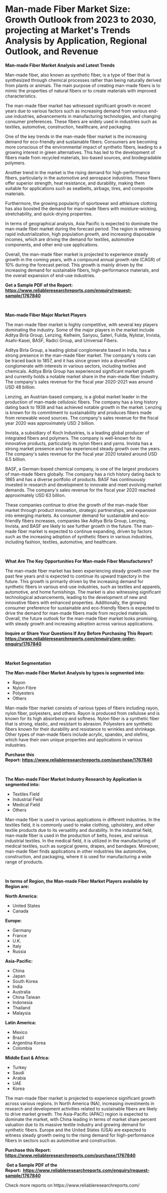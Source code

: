 <p><h1>Man-made Fiber Market Size: Growth Outlook from 2023 to 2030, projecting at Market's Trends Analysis by Application, Regional Outlook, and Revenue</h1></p><p><strong>Man-made Fiber Market Analysis and Latest Trends</strong></p>
<p><p>Man-made fiber, also known as synthetic fiber, is a type of fiber that is synthesized through chemical processes rather than being naturally derived from plants or animals. The main purpose of creating man-made fibers is to mimic the properties of natural fibers or to create materials with improved characteristics.</p><p>The man-made fiber market has witnessed significant growth in recent years due to various factors such as increasing demand from various end-use industries, advancements in manufacturing technologies, and changing consumer preferences. These fibers are widely used in industries such as textiles, automotive, construction, healthcare, and packaging.</p><p>One of the key trends in the man-made fiber market is the increasing demand for eco-friendly and sustainable fibers. Consumers are becoming more conscious of the environmental impact of synthetic fibers, leading to a growing interest in green alternatives. This has led to the development of fibers made from recycled materials, bio-based sources, and biodegradable polymers.</p><p>Another trend in the market is the rising demand for high-performance fibers, particularly in the automotive and aerospace industries. These fibers offer superior strength, heat resistance, and durability, making them suitable for applications such as seatbelts, airbags, tires, and composite materials.</p><p>Furthermore, the growing popularity of sportswear and athleisure clothing has also boosted the demand for man-made fibers with moisture-wicking, stretchability, and quick-drying properties.</p><p>In terms of geographical analysis, Asia Pacific is expected to dominate the man-made fiber market during the forecast period. The region is witnessing rapid industrialization, high population growth, and increasing disposable incomes, which are driving the demand for textiles, automotive components, and other end-use applications.</p><p>Overall, the man-made fiber market is projected to experience steady growth in the coming years, with a compound annual growth rate (CAGR) of 10% during the forecast period. This growth is mainly driven by the increasing demand for sustainable fibers, high-performance materials, and the overall expansion of end-use industries.</p></p>
<p><strong>Get a Sample PDF of the Report:&nbsp; <a href="https://www.reliableresearchreports.com/enquiry/request-sample/1767840">https://www.reliableresearchreports.com/enquiry/request-sample/1767840</a></strong></p>
<p>&nbsp;</p>
<p><strong>Man-made Fiber Major Market Players</strong></p>
<p><p>The man-made fiber market is highly competitive, with several key players dominating the industry. Some of the major players in the market include Aditya Birla Group, Lenzing, Kelheim, Sanyou, Sateri, Fulida, Nylstar, Invista, Asahi-Kasei, BASF, Radici Group, and Universal Fibers.</p><p>Aditya Birla Group, a leading global conglomerate based in India, has a strong presence in the man-made fiber market. The company's roots can be traced back to 1857, and it has since grown into a diversified conglomerate with interests in various sectors, including textiles and chemicals. Aditya Birla Group has experienced significant market growth and currently holds a notable market share in the man-made fiber industry. The company's sales revenue for the fiscal year 2020-2021 was around USD 48 billion.</p><p>Lenzing, an Austrian-based company, is a global market leader in the production of man-made cellulosic fibers. The company has a long history dating back to 1938 and has achieved notable growth in the market. Lenzing is known for its commitment to sustainability and produces fibers made from renewable wood sources. The company's sales revenue for the fiscal year 2020 was approximately USD 2 billion.</p><p>Invista, a subsidiary of Koch Industries, is a leading global producer of integrated fibers and polymers. The company is well-known for its innovative products, particularly its nylon fibers and yarns. Invista has a strong market presence and has experienced steady growth over the years. The company's sales revenue for the fiscal year 2020 totaled around USD 6.5 billion.</p><p>BASF, a German-based chemical company, is one of the largest producers of man-made fibers globally. The company has a rich history dating back to 1865 and has a diverse portfolio of products. BASF has continuously invested in research and development to innovate and meet evolving market demands. The company's sales revenue for the fiscal year 2020 reached approximately USD 63 billion.</p><p>These companies continue to drive the growth of the man-made fiber market through product innovation, strategic partnerships, and expansion into emerging markets. As consumer demand for sustainable and eco-friendly fibers increases, companies like Aditya Birla Group, Lenzing, Invista, and BASF are likely to see further growth in the future. The man-made fiber market is expected to continue expanding, driven by factors such as the increasing adoption of synthetic fibers in various industries, including fashion, textiles, automotive, and healthcare.</p></p>
<p>&nbsp;</p>
<p><strong>What Are The Key Opportunities For Man-made Fiber Manufacturers?</strong></p>
<p><p>The man-made fiber market has been experiencing steady growth over the past few years and is expected to continue its upward trajectory in the future. This growth is primarily driven by the increasing demand for synthetic fibers in various end-use industries, such as textiles and apparels, automotive, and home furnishings. The market is also witnessing significant technological advancements, leading to the development of new and innovative fibers with enhanced properties. Additionally, the growing consumer preference for sustainable and eco-friendly fibers is expected to drive the demand for man-made fibers made from recycled materials. Overall, the future outlook for the man-made fiber market looks promising, with steady growth and increasing adoption across various applications.</p></p>
<p><strong>Inquire or Share Your Questions If Any Before Purchasing This Report: <a href="https://www.reliableresearchreports.com/enquiry/pre-order-enquiry/1767840">https://www.reliableresearchreports.com/enquiry/pre-order-enquiry/1767840</a></strong></p>
<p>&nbsp;</p>
<p><strong>Market Segmentation</strong></p>
<p><strong>The Man-made Fiber Market Analysis by types is segmented into:</strong></p>
<p><ul><li>Rayon</li><li>Nylon Fibre</li><li>Polyesters</li><li>Others</li></ul></p>
<p><p>Man-made fiber market consists of various types of fibers including rayon, nylon fiber, polyesters, and others. Rayon is produced from cellulose and is known for its high absorbency and softness. Nylon fiber is a synthetic fiber that is strong, elastic, and resistant to abrasion. Polyesters are synthetic fibers known for their durability and resistance to wrinkles and shrinkage. Other types of man-made fibers include acrylic, spandex, and olefins, which have their own unique properties and applications in various industries.</p></p>
<p><strong>Purchase this Report:&nbsp;<a href="https://www.reliableresearchreports.com/purchase/1767840">https://www.reliableresearchreports.com/purchase/1767840</a></strong></p>
<p>&nbsp;</p>
<p><strong>The Man-made Fiber Market Industry Research by Application is segmented into:</strong></p>
<p><ul><li>Textiles Field</li><li>Industrial Field</li><li>Medical Field</li><li>Others</li></ul></p>
<p><p>Man-made fiber is used in various applications in different industries. In the textiles field, it is commonly used to make clothing, upholstery, and other textile products due to its versatility and durability. In the industrial field, man-made fiber is used in the production of belts, hoses, and various industrial textiles. In the medical field, it is utilized in the manufacturing of medical textiles, such as surgical gowns, drapes, and bandages. Moreover, man-made fiber finds applications in other industries like automotive, construction, and packaging, where it is used for manufacturing a wide range of products.</p></p>
<p>&nbsp;</p>
<p><strong>In terms of Region, the Man-made Fiber Market Players available by Region are:</strong></p>
<p>
    <p> <strong> North America: </strong>
        <ul>
            <li>United States</li>
            <li>Canada</li>
        </ul>
        </p> 
    <p> <strong> Europe: </strong>
        <ul>
            <li>Germany</li>
            <li>France</li>
            <li>U.K.</li>
            <li>Italy</li>
            <li>Russia</li>
        </ul>
        </p> 
    <p> <strong> Asia-Pacific: </strong>
        <ul>
            <li>China</li>
            <li>Japan</li>
            <li>South Korea</li>
            <li>India</li>
            <li>Australia</li>
            <li>China Taiwan</li>
            <li>Indonesia</li>
            <li>Thailand</li>
            <li>Malaysia</li>
        </ul>
        </p> 
    <p> <strong> Latin America: </strong>
        <ul>
            <li>Mexico</li>
            <li>Brazil</li>
            <li>Argentina Korea</li>
            <li>Colombia</li>
        </ul>
        </p> 
    <p> <strong> Middle East & Africa: </strong>
        <ul>
            <li>Turkey</li>
            <li>Saudi</li>
            <li>Arabia</li>
            <li>UAE</li>
            <li>Korea</li>
        </ul>
    </p>
    </p>
<p><p>The man-made fiber market is projected to experience significant growth across various regions. In North America (NA), increasing investments in research and development activities related to sustainable fibers are likely to drive market growth. The Asia-Pacific (APAC) region is expected to dominate the market, with China leading in terms of market share percent valuation due to its massive textile industry and growing demand for synthetic fibers. Europe and the United States (USA) are expected to witness steady growth owing to the rising demand for high-performance fibers in sectors such as automotive and construction.</p></p>
<p><strong>Purchase this Report: <a href="https://www.reliableresearchreports.com/purchase/1767840">https://www.reliableresearchreports.com/purchase/1767840</a></strong></p>
<p>&nbsp;<strong>Get a Sample PDF of the Report:&nbsp;&nbsp;<a href="https://www.reliableresearchreports.com/enquiry/request-sample/1767840">https://www.reliableresearchreports.com/enquiry/request-sample/1767840</a></strong></p>
<p><strong></strong></p>
<p>Check more reports on https://www.reliableresearchreports.com/</p>